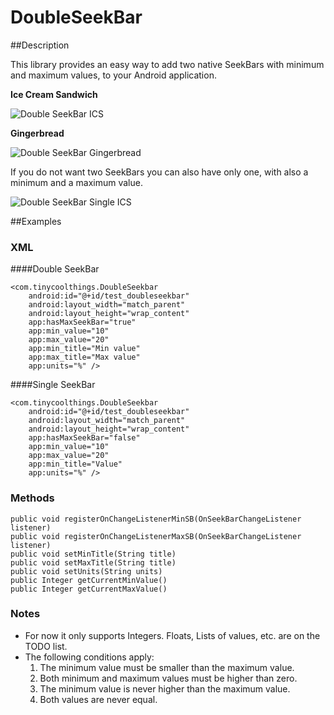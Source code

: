 DoubleSeekBar
=============

##Description

This library provides an easy way to add two native SeekBars with minimum and maximum values, to your Android application.

<b>Ice Cream Sandwich</b>

![Double SeekBar ICS](http://www.tinycoolthings.com/double_seekbar_ics.png)

<b>Gingerbread</b>

![Double SeekBar Gingerbread](http://www.tinycoolthings.com/double_seekbar_gingerbread.png)

If you do not want two SeekBars you can also have only one, with also a minimum and a maximum value.

![Double SeekBar Single ICS](http://tinycoolthings.com/double_seekbar_single_ics.png)

##Examples

### XML

####Double SeekBar

    <com.tinycoolthings.DoubleSeekbar
        android:id="@+id/test_doubleseekbar"
        android:layout_width="match_parent"
        android:layout_height="wrap_content"
        app:hasMaxSeekBar="true"
        app:min_value="10"
        app:max_value="20"
        app:min_title="Min value"
        app:max_title="Max value"
        app:units="%" />

####Single SeekBar

    <com.tinycoolthings.DoubleSeekbar
        android:id="@+id/test_doubleseekbar"
        android:layout_width="match_parent"
        android:layout_height="wrap_content"
        app:hasMaxSeekBar="false"
        app:min_value="10"
        app:max_value="20"
        app:min_title="Value"
        app:units="%" />

### Methods

    public void registerOnChangeListenerMinSB(OnSeekBarChangeListener listener)
    public void registerOnChangeListenerMaxSB(OnSeekBarChangeListener listener)
    public void setMinTitle(String title)
    public void setMaxTitle(String title)
    public void setUnits(String units)
    public Integer getCurrentMinValue()
    public Integer getCurrentMaxValue()

### Notes

* For now it only supports Integers. Floats, Lists of values, etc. are on the TODO list.
* The following conditions apply:
    1. The minimum value must be smaller than the maximum value.
    2. Both minimum and maximum values must be higher than zero.
    3. The minimum value is never higher than the maximum value.
    4. Both values are never equal.
